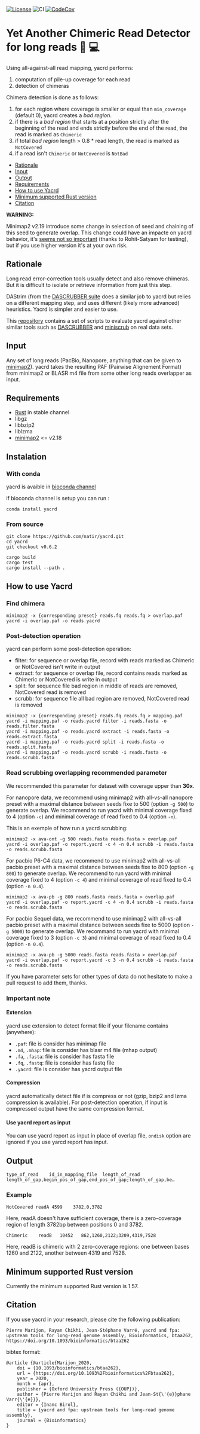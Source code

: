[![License](https://img.shields.io/badge/license-MIT-green)](https://github.com/natir/yacrd/blob/master/LICENSE)
![CI](https://github.com/natir/yacrd/workflows/CI/badge.svg)
[![CodeCov](https://codecov.io/gh/natir/yacrd/branch/master/graph/badge.svg)](https://codecov.io/gh/natir/yacrd)

# Yet Another Chimeric Read Detector for long reads  🧬 💻

Using all-against-all read mapping, yacrd performs:

1. computation of pile-up coverage for each read
2. detection of chimeras

Chimera detection is done as follows:

1. for each region where coverage is smaller or equal than `min_coverage` (default 0), yacrd creates a _bad region_.
2. if there is a _bad region_ that starts at a position strictly after the beginning of the read and ends strictly before the end of the read, the read is marked as `Chimeric`
3. if total _bad region_ length > 0.8 * read length, the read is marked as `NotCovered`
4. if a read isn't `Chimeric` or `NotCovered` is `NotBad`

- [Rationale](#rationale)
- [Input](#input)
- [Output](#output)
- [Requirements](#requirements)
- [How to use Yacrd](#how-to-use-yacrd)
- [Minimum supported Rust version](#minimum-supported-rust-version)
- [Citation](#citation)

**WARNING:**

Minimap2 v2.19 introduce some change in selection of seed and chaining of this seed to generate overlap. This change could have an impacte on yacrd behavior, it's [seems not so important](https://github.com/natir/yacrd/issues/57) (thanks to Rohit-Satyam for testing), but if you use higher version it's at your own risk.

## Rationale

Long read error-correction tools usually detect and also remove chimeras. But it is difficult to isolate or retrieve information from just this step.

DAStrim (from the [DASCRUBBER suite](https://github.com/thegenemyers/DASCRUBBER) does a similar job to yacrd but relies on a different mapping step, and uses different (likely more advanced) heuristics. Yacrd is simpler and easier to use.

This [repository](https://github.com/natir/yacrd-and-fpa-upstream-tools-for-lr-genome-assembly) contains a set of scripts to evaluate yacrd against other similar tools such as [DASCRUBBER](https://github.com/thegenemyers/DASCRUBBER/) and [miniscrub](https://bitbucket.org/berkeleylab/jgi-miniscrub) on real data sets.

## Input

Any set of long reads (PacBio, Nanopore, anything that can be given to [minimap2](https://github.com/lh3/minimap2)).
yacrd takes the resulting PAF (Pairwise Alignement Format) from minimap2 or BLASR m4 file from some other long reads overlapper as input.

## Requirements

- [Rust](https://www.rust-lang.org/) in stable channel
- libgz
- libbzip2
- liblzma
- [minimap2](https://github.com/lh3/minimap2) <= v2.18

## Instalation

### With conda

yacrd is avaible in [bioconda channel](https://bioconda.github.io/)

if bioconda channel is setup you can run :

```
conda install yacrd
```

### From source

```
git clone https://github.com/natir/yacrd.git
cd yacrd
git checkout v0.6.2

cargo build
cargo test
cargo install --path .
```

## How to use Yacrd

### Find chimera

```
minimap2 -x {corresponding preset} reads.fq reads.fq > overlap.paf
yacrd -i overlap.paf -o reads.yacrd
```

### Post-detection operation

yacrd can perform some post-detection operation:

- filter: for sequence or overlap file, record with reads marked as Chimeric or NotCovered isn't write in output
- extract: for sequence or overlap file, record contains reads marked as Chimeric or NotCovered is write in output
- split: for sequence file bad region in middle of reads are removed, NotCovered read is removed
- scrubb: for sequence file all bad region are removed, NotCovered read is removed

```
minimap2 -x {corresponding preset} reads.fq reads.fq > mapping.paf
yacrd -i mapping.paf -o reads.yacrd filter -i reads.fasta -o reads.filter.fasta
yacrd -i mapping.paf -o reads.yacrd extract -i reads.fasta -o reads.extract.fasta
yacrd -i mapping.paf -o reads.yacrd split -i reads.fasta -o reads.split.fasta
yacrd -i mapping.paf -o reads.yacrd scrubb -i reads.fasta -o reads.scrubb.fasta
```

### Read scrubbing overlapping recommended parameter

We recommended this parameter for dataset with coverage upper than **30x**.

For nanopore data, we recommend using minimap2 with all-vs-all nanopore preset with a maximal distance between seeds fixe to 500 (option `-g 500`) to generate overlap. We recommend to run yacrd with minimal coverage fixed to 4 (option `-c`) and minimal coverage of read fixed to 0.4 (option `-n`).

This is an exemple of how run a yacrd scrubbing:
```
minimap2 -x ava-ont -g 500 reads.fasta reads.fasta > overlap.paf
yacrd -i overlap.paf -o report.yacrd -c 4 -n 0.4 scrubb -i reads.fasta -o reads.scrubb.fasta
```

For pacbio P6-C4 data, we recommend to use minimap2 with all-vs-all pacbio preset with a maximal distance between seeds fixe to 800 (option `-g 800`) to generate overlap. We recommend to run yacrd with minimal coverage fixed to 4 (option `-c 4`) and minimal coverage of read fixed to 0.4 (option `-n 0.4`).

```
minimap2 -x ava-pb -g 800 reads.fasta reads.fasta > overlap.paf
yacrd -i overlap.paf -o report.yacrd -c 4 -n 0.4 scrubb -i reads.fasta -o reads.scrubb.fasta
```

For pacbio Sequel data, we recommend to use minimap2 with all-vs-all pacbio preset with a maximal distance between seeds fixe to 5000 (option `-g 5000`) to generate overlap. We recommand to run yacrd with minimal coverage fixed to 3 (option `-c 3`) and minimal coverage of read fixed to 0.4 (option `-n 0.4`).

```
minimap2 -x ava-pb -g 5000 reads.fasta reads.fasta > overlap.paf
yacrd -i overlap.paf -o report.yacrd -c 3 -n 0.4 scrubb -i reads.fasta -o reads.scrubb.fasta
```

If you have parameter sets for other types of data do not hesitate to make a pull request to add them, thanks.

### Important note

#### Extension

yacrd use extension to detect format file if your filename contains (anywhere):
- `.paf`: file is consider has minimap file
- `.m4`, `.mhap`: file is consider has blasr m4 file (mhap output)
- `.fa`, `.fasta`: file is consider has fasta file
- `.fq`, `.fastq`: file is consider has fastq file
- `.yacrd`: file is consider has yacrd output file

#### Compression

yacrd automatically detect file if is compress or not (gzip, bzip2 and lzma compression is available). For post-detection operation, if input is compressed output have the same compression format.

#### Use yacrd report as input

You can use yacrd report as input in place of overlap file, `ondisk` option are ignored if you use yarcd report has input.

## Output

```
type_of_read    id_in_mapping_file  length_of_read  length_of_gap,begin_pos_of_gap,end_pos_of_gap;length_of_gap,be…
```

### Example

```
NotCovered readA 4599    3782,0,3782
```

Here, readA doesn't have sufficient coverage, there is a zero-coverage region of length 3782bp between positions 0 and 3782.

```
Chimeric    readB   10452   862,1260,2122;3209,4319,7528
```

Here, readB is chimeric with 2 zero-coverage regions: one between bases 1260 and 2122, another between 4319 and 7528.

## Minimum supported Rust version

Currently the minimum supported Rust version is 1.57.

## Citation

If you use yacrd in your research, please cite the following publication:

```
Pierre Marijon, Rayan Chikhi, Jean-Stéphane Varré, yacrd and fpa: upstream tools for long-read genome assembly, Bioinformatics, btaa262, https://doi.org/10.1093/bioinformatics/btaa262
```

bibtex format:
```
@article {@article{Marijon_2020,
	doi = {10.1093/bioinformatics/btaa262},
	url = {https://doi.org/10.1093%2Fbioinformatics%2Fbtaa262},
	year = 2020,
	month = {apr},
	publisher = {Oxford University Press ({OUP})},
	author = {Pierre Marijon and Rayan Chikhi and Jean-St{\'{e}}phane Varr{\'{e}}},
	editor = {Inanc Birol},
	title = {yacrd and fpa: upstream tools for long-read genome assembly},
	journal = {Bioinformatics}
}
```
